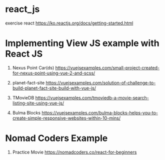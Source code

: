 # react_js

exercise react
https://ko.reactjs.org/docs/getting-started.html

# Implementing View JS example with React JS

1. Nexus Point Car(ds)
https://vuejsexamples.com/small-project-created-for-nexus-point-using-vue-2-and-scss/

2. planet-fact-site
https://vuejsexamples.com/solution-of-challenge-to-build-planet-fact-site-build-with-vue-js/

3. TMovieDB
https://vuejsexamples.com/tmoviedb-a-movie-search-listing-site-using-vue-js/

4. Bulma Blocks
https://vuejsexamples.com/bulma-blocks-helps-you-to-create-simple-responsive-websites-within-10-mins/


# Nomad Coders Example

1. Practice Movie
https://nomadcoders.co/react-for-beginners